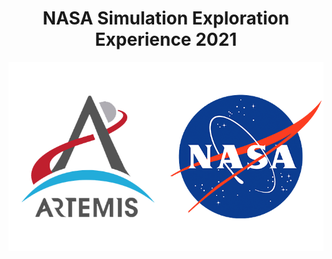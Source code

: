 <div align="center">
  <h1>NASA Simulation Exploration Experience 2021</h1>
  <img src="./artemis.png">
</div>
